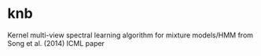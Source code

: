 # knb
Kernel multi-view spectral learning algorithm for mixture models/HMM from Song et al. (2014) ICML paper
